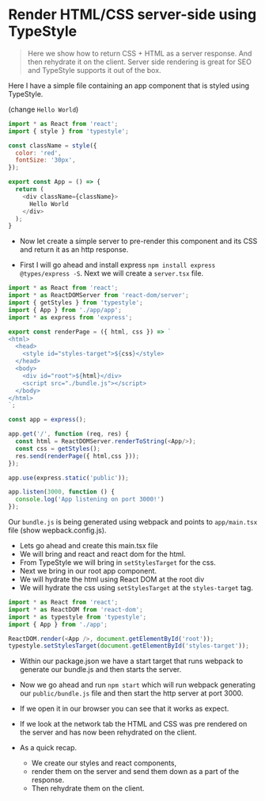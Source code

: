 # Render HTML/CSS server-side using TypeStyle
> Here we show how to return CSS + HTML as a server response. And then rehydrate it on the client. Server side rendering is great for SEO and TypeStyle supports it out of the box.

Here I have a simple file containing an app component that is styled using TypeStyle.

(change `Hello World`)
```js
import * as React from 'react';
import { style } from 'typestyle';

const className = style({
  color: 'red',
  fontSize: '30px',
});

export const App = () => {
  return (
    <div className={className}>
      Hello World
    </div>
  );
}
```

* Now let create a simple server to pre-render this component and its CSS and return it as an http response.

* First I will go ahead and install express `npm install express @types/express -S`. Next we will create a `server.tsx` file.

```js
import * as React from 'react';
import * as ReactDOMServer from 'react-dom/server';
import { getStyles } from 'typestyle';
import { App } from './app/app';
import * as express from 'express';

export const renderPage = ({ html, css }) => `
<html>
  <head>
    <style id="styles-target">${css}</style>
  </head>
  <body>
    <div id="root">${html}</div>
    <script src="./bundle.js"></script>
  </body>
</html>
`;

const app = express();

app.get('/', function (req, res) {
  const html = ReactDOMServer.renderToString(<App/>);
  const css = getStyles();
  res.send(renderPage({ html,css }));
});

app.use(express.static('public'));

app.listen(3000, function () {
  console.log('App listening on port 3000!')
});
```

Our `bundle.js` is being generated using webpack and points to `app/main.tsx` file (show wepback.config.js).
* Lets go ahead and create this main.tsx file
* We will bring and react and react dom for the html.
* From TypeStyle we will bring in `setStylesTarget` for the css.
* Next we bring in our root app component.
* We will hydrate the html using React DOM at the root div
* We will hydrate the css using `setStylesTarget` at the `styles-target` tag.

```js
import * as React from 'react';
import * as ReactDOM from 'react-dom';
import * as typestyle from 'typestyle';
import { App } from './app';

ReactDOM.render(<App />, document.getElementById('root'));
typestyle.setStylesTarget(document.getElementById('styles-target'));
```

* Within our package.json we have a start target that runs webpack to generate our bundle.js and then starts the server.

* Now we go ahead and run `npm start` which will run webpack generating our `public/bundle.js` file and then start the http server at port 3000.

* If we open it in our browser you can see that it works as expect.

* If we look at the network tab the HTML and CSS was pre rendered on the server and has now been rehydrated on the client.

* As a quick recap.
  * We create our styles and react components,
  * render them on the server and send them down as a part of the response.
  * Then rehydrate them on the client.
